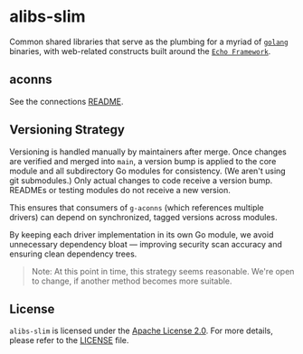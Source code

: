 # alibs-slim

Common shared libraries that serve as the plumbing for a myriad of [`golang`](https://go.dev/) binaries, with web-related constructs built around the [`Echo Framework`](https://echo.labstack.com/).

## aconns

See the connections [README](aconns/README.md).

## Versioning Strategy

Versioning is handled manually by maintainers after merge. Once changes are verified and merged into `main`, a version bump is applied to the core module and all subdirectory Go modules for consistency. (We aren't using git submodules.) Only actual changes to code receive a version bump. READMEs or testing modules do not receive a new version.

This ensures that consumers of `g-aconns` (which references multiple drivers) can depend on synchronized, tagged versions across modules.

By keeping each driver implementation in its own Go module, we avoid unnecessary dependency bloat — improving security scan accuracy and ensuring clean dependency trees.

> Note: At this point in time, this strategy seems reasonable. We're open to change, if another method becomes more suitable.

## License

`alibs-slim` is licensed under the [Apache License 2.0](LICENSE). For more details, please refer to the [LICENSE](LICENSE) file.
